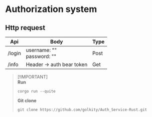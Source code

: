 # Authorization system

## Http request

| Api    | Body                         | Type |
|--------|------------------------------|------|
| /login | username: ""<br>password: "" | Post |
| /info  | Header -> auth bear token    | Get  |

> [!IMPORTANT]<br>
> **Run**
> ```shell
> corgo run --quite
> ```
> 
> **Git clone**
> ```shell
> git clone https://github.com/golkity/Auth_Service-Rust.git
> ```
